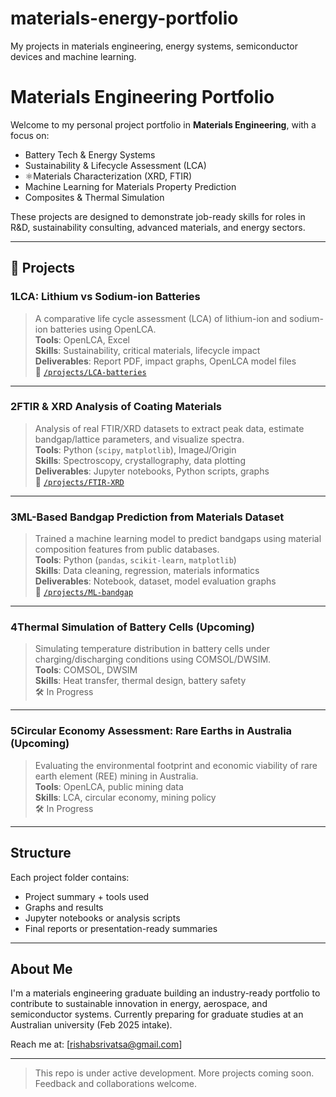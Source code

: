 # materials-energy-portfolio
My projects in materials engineering, energy systems, semiconductor devices and machine learning.

# Materials Engineering Portfolio

Welcome to my personal project portfolio in **Materials Engineering**, with a focus on:

- Battery Tech & Energy Systems  
- Sustainability & Lifecycle Assessment (LCA)  
- ⚛Materials Characterization (XRD, FTIR)  
- Machine Learning for Materials Property Prediction  
- Composites & Thermal Simulation

These projects are designed to demonstrate job-ready skills for roles in R&D, sustainability consulting, advanced materials, and energy sectors.

---

## 📁 Projects

### 1️LCA: Lithium vs Sodium-ion Batteries  
> A comparative life cycle assessment (LCA) of lithium-ion and sodium-ion batteries using OpenLCA.  
**Tools**: OpenLCA, Excel  
**Skills**: Sustainability, critical materials, lifecycle impact  
**Deliverables**: Report PDF, impact graphs, OpenLCA model files  
🔗 [`/projects/LCA-batteries`](projects/LCA-batteries)

---

### 2️FTIR & XRD Analysis of Coating Materials  
> Analysis of real FTIR/XRD datasets to extract peak data, estimate bandgap/lattice parameters, and visualize spectra.  
**Tools**: Python (`scipy`, `matplotlib`), ImageJ/Origin  
**Skills**: Spectroscopy, crystallography, data plotting  
**Deliverables**: Jupyter notebooks, Python scripts, graphs  
🔗 [`/projects/FTIR-XRD`](projects/FTIR-XRD)

---

### 3️ML-Based Bandgap Prediction from Materials Dataset  
> Trained a machine learning model to predict bandgaps using material composition features from public databases.  
**Tools**: Python (`pandas`, `scikit-learn`, `matplotlib`)  
**Skills**: Data cleaning, regression, materials informatics  
**Deliverables**: Notebook, dataset, model evaluation graphs  
🔗 [`/projects/ML-bandgap`](projects/ML-bandgap)

---

### 4️Thermal Simulation of Battery Cells (Upcoming)  
> Simulating temperature distribution in battery cells under charging/discharging conditions using COMSOL/DWSIM.  
**Tools**: COMSOL, DWSIM  
**Skills**: Heat transfer, thermal design, battery safety  
🛠️ In Progress

---

### 5️Circular Economy Assessment: Rare Earths in Australia (Upcoming)  
> Evaluating the environmental footprint and economic viability of rare earth element (REE) mining in Australia.  
**Tools**: OpenLCA, public mining data  
**Skills**: LCA, circular economy, mining policy  
🛠️ In Progress

---

## Structure

Each project folder contains:
- Project summary + tools used
- Graphs and results
- Jupyter notebooks or analysis scripts
- Final reports or presentation-ready summaries

---

## About Me

I'm a materials engineering graduate building an industry-ready portfolio to contribute to sustainable innovation in energy, aerospace, and semiconductor systems. Currently preparing for graduate studies at an Australian university (Feb 2025 intake).

Reach me at: [rishabsrivatsa@gmail.com]

---

> This repo is under active development. More projects coming soon. Feedback and collaborations welcome.
